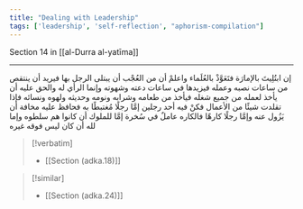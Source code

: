 ```yaml
---
title: "Dealing with Leadership"
tags: ['leadership', 'self-reflection', "aphorism-compilation"]
---
```


 Section 14 in [[al-Durra al-yatīma]]

---
إن ابتُلِيتَ بالإمارَة فتَعَوَّذْ بالعُلَماء واعلمْ أن من العُجْب أن يبتلى الرجل بها فيريد أن ينتقص من ساعات نصبه وعمله فيزيدها في ساعات دعته وشهوته وإنما الرأي له والحق عليه أن يأخذ لعمله من جميع شغله فيأخذ من طعامه وشرابه ونومه وحديثه ولهوه ونسائه فإذا تقلدت شيئًا من الأعمال فكنْ فيه أحد رجلين إمَّا رجلًا مُغتبطًا به فحافظ عليه مخافة أن يَزُول عنه وإمَّا رجلًا كارهًا فالكاره عاملٌ في سُخرة إمَّا للملوك أن كانوا هم سلطوه وإما لله أن كان ليس فوقه غيره

> [!verbatim]
> - [[Section (adka.18)]]

> [!similar]
> - [[Section (adka.24)]]
